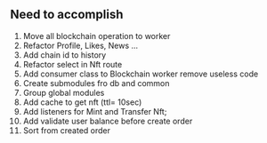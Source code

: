 ## Need to accomplish

1. Move all blockchain operation to worker
2. Refactor Profile, Likes, News ...
3. Add chain id to history
4. Refactor select in Nft route
5. Add consumer class to Blockchain worker remove useless code
6. Create submodules fro db and common
7. Group global modules
8. Add cache to get nft (ttl= 10sec)
9. Add listeners for Mint and Transfer Nft;
10. Add validate user balance before create order
11. Sort from created order
